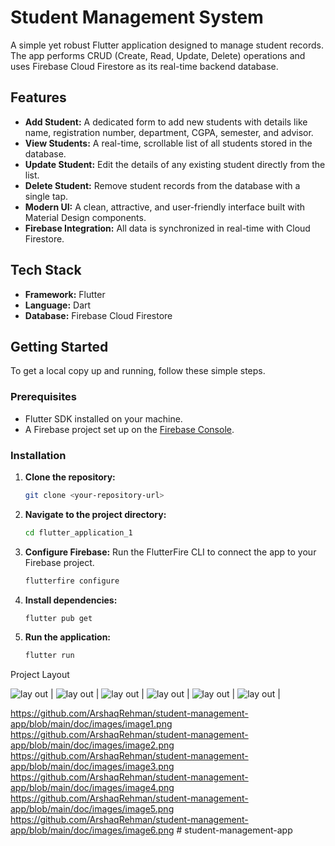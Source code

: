 # Student Management System

A simple yet robust Flutter application designed to manage student records. The app performs CRUD (Create, Read, Update, Delete) operations and uses Firebase Cloud Firestore as its real-time backend database.

## Features

- **Add Student:** A dedicated form to add new students with details like name, registration number, department, CGPA, semester, and advisor.
- **View Students:** A real-time, scrollable list of all students stored in the database.
- **Update Student:** Edit the details of any existing student directly from the list.
- **Delete Student:** Remove student records from the database with a single tap.
- **Modern UI:** A clean, attractive, and user-friendly interface built with Material Design components.
- **Firebase Integration:** All data is synchronized in real-time with Cloud Firestore.

## Tech Stack

- **Framework:** Flutter
- **Language:** Dart
- **Database:** Firebase Cloud Firestore

## Getting Started

To get a local copy up and running, follow these simple steps.

### Prerequisites

- Flutter SDK installed on your machine.
- A Firebase project set up on the [Firebase Console](https://console.firebase.google.com/).

### Installation

1.  **Clone the repository:**
    ```sh
    git clone <your-repository-url>
    ```
2.  **Navigate to the project directory:**
    ```sh
    cd flutter_application_1
    ```
3.  **Configure Firebase:**
    Run the FlutterFire CLI to connect the app to your Firebase project.
    ```sh
    flutterfire configure
    ```
4.  **Install dependencies:**
    ```sh
    flutter pub get
    ```
5.  **Run the application:**
    ```sh
    flutter run
    ```
Project Layout

![lay out](docs/images/image1.png) |
![lay out](docs/images/image2.png) |
![ lay out](docs/images/image3.png) |
![lay out](docs/images/image4.png) |
![lay out](docs/images/image5.png) |
![lay out](docs/images/image6.png) | 

https://github.com/ArshaqRehman/student-management-app/blob/main/doc/images/image1.png
https://github.com/ArshaqRehman/student-management-app/blob/main/doc/images/image2.png
https://github.com/ArshaqRehman/student-management-app/blob/main/doc/images/image3.png
https://github.com/ArshaqRehman/student-management-app/blob/main/doc/images/image4.png
https://github.com/ArshaqRehman/student-management-app/blob/main/doc/images/image5.png
https://github.com/ArshaqRehman/student-management-app/blob/main/doc/images/image6.png
#   s t u d e n t - m a n a g e m e n t - a p p 
 
 
